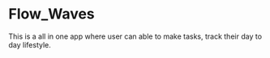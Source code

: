 # Flow_Waves
This is a all in one app where user can able to make tasks, track their day to day lifestyle.
